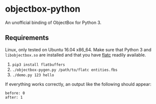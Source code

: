 # objectbox-python

An unofficial binding of ObjectBox for Python 3.

## Requirements

Linux, only tested on Ubuntu 16.04 x86_64. Make sure that Python 3 and `libobjectbox.so` are installed and that you have [flatc](https://github.com/google/flatbuffers) readily available.

1. `pip3 install flatbuffers`
2. `./objectbox-pygen.py /path/to/flatc entities.fbs`
3. `./demo.py 123 hello`

If everything works correctly, an output like the following should appear:

    before: 0
    after: 1
